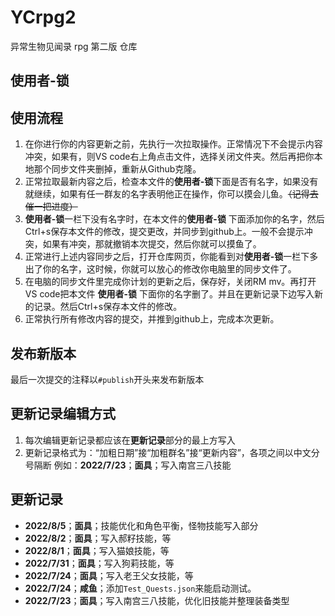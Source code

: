 # YCrpg2
异常生物见闻录 rpg 第二版 仓库

## 使用者-锁

## 使用流程
    
1. 在你进行你的内容更新之前，先执行一次拉取操作。正常情况下不会提示内容冲突，如果有，则VS code右上角点击文件，选择关闭文件夹。然后再把你本地那个同步文件夹删掉，重新从Github克隆。
1. 正常拉取最新内容之后，检查本文件的<b>使用者-锁</b>下面是否有名字，如果没有就继续，如果有任一群友的名字表明他正在操作，你可以摸会儿鱼。<del>（记得去催一把进度）</del>
1. <b>使用者-锁</b>一栏下没有名字时，在本文件的<b>使用者-锁</b> 下面添加你的名字，然后Ctrl+s保存本文件的修改，提交更改，并同步到github上。一般不会提示冲突，如果有冲突，那就撤销本次提交，然后你就可以摸鱼了。
1. 正常进行上述内容同步之后，打开仓库网页，你能看到对<b>使用者-锁</b>一栏下多出了你的名字，这时候，你就可以放心的修改你电脑里的同步文件了。
1. 在电脑的同步文件里完成你计划的更新之后，保存好，关闭RM mv。再打开VS code把本文件 <b>使用者-锁</b> 下面你的名字删了。并且在更新记录下边写入新的记录。然后Ctrl+s保存本文件的修改。
1. 正常执行所有修改内容的提交，并推到github上，完成本次更新。

## 发布新版本
最后一次提交的注释以`#publish`开头来发布新版本

## 更新记录编辑方式
1. 每次编辑更新记录都应该在<b>更新记录</b>部分的最上方写入
1. 更新记录格式为：“加粗日期”接“加粗群名”接“更新内容”，各项之间以中文分号隔断
例如：<b>2022/7/23</b>；<b>面具</b>；写入南宫三八技能


## 更新记录
- **2022/8/5**；**面具**；技能优化和角色平衡，怪物技能写入部分
- **2022/8/2**；**面具**；写入郝籽技能，等
- **2022/8/1**；**面具**；写入猫娘技能，等
- **2022/7/31**；**面具**；写入狗莉技能，等
- **2022/7/24**；**面具**；写入老王父女技能，等
- **2022/7/24**；**咸鱼**；添加`Test_Quests.json`来能启动测试。
- <b>2022/7/23</b>；<b>面具</b>；写入南宫三八技能，优化旧技能并整理装备类型